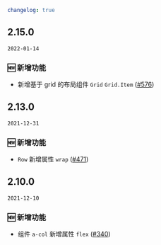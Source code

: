 ```yaml
changelog: true
```

## 2.15.0

`2022-01-14`

### 🆕 新增功能

- 新增基于 grid 的布局组件 `Grid` `Grid.Item` ([#576](https://github.com/arco-design/arco-design-vue/pull/576))


## 2.13.0

`2021-12-31`

### 🆕 新增功能

- `Row` 新增属性 `wrap` ([#471](https://github.com/arco-design/arco-design-vue/pull/471))


## 2.10.0

`2021-12-10`

### 🆕 新增功能

- 组件 `a-col` 新增属性 `flex` ([#340](https://github.com/arco-design/arco-design-vue/pull/340))

